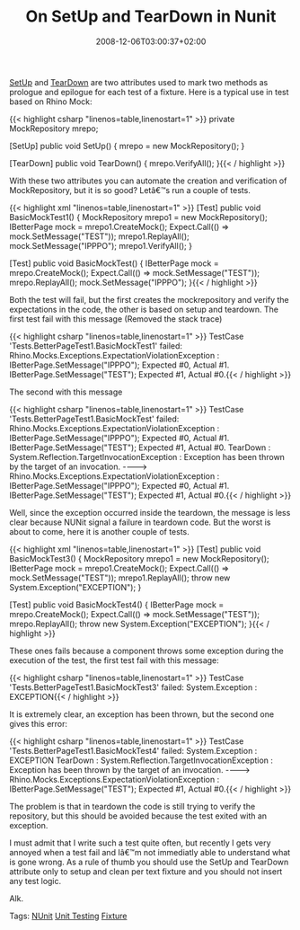 ﻿---
title: "On SetUp and TearDown in Nunit"
description: ""
date: 2008-12-06T03:00:37+02:00
draft: false
tags: [Testing]
categories: [Testing]
---
[SetUp](http://www.nunit.org/index.php?p=setup&amp;r=2.4.8) and [TearDown](http://www.nunit.org/index.php?p=teardown&amp;r=2.4.8) are two attributes used to mark two methods as prologue and epilogue for each test of a fixture. Here is a typical use in test based on Rhino Mock:

{{< highlight csharp "linenos=table,linenostart=1" >}}
private MockRepository mrepo;

[SetUp]
public void SetUp()
{
    mrepo = new MockRepository();
}

[TearDown]
public void TearDown()
{
    mrepo.VerifyAll();
}{{< / highlight >}}

<!-- Code inserted with Steve Dunn's Windows Live Writer Code Formatter Plugin.  http://dunnhq.com -->

With these two attributes you can automate the creation and verification of MockRepository, but it is so good? Letâ€™s run a couple of tests.

{{< highlight xml "linenos=table,linenostart=1" >}}
[Test]
public void BasicMockTest1()
{
    MockRepository mrepo1 = new MockRepository();
    IBetterPage mock = mrepo1.CreateMock<IBetterPage>();
    Expect.Call(() => mock.SetMessage("TEST"));
    mrepo1.ReplayAll();
    mock.SetMessage("IPPPO");
    mrepo1.VerifyAll();
}

[Test]
public void BasicMockTest()
{
    IBetterPage mock = mrepo.CreateMock<IBetterPage>();
    Expect.Call(() => mock.SetMessage("TEST"));
    mrepo.ReplayAll();
    mock.SetMessage("IPPPO");
}{{< / highlight >}}

<!-- Code inserted with Steve Dunn's Windows Live Writer Code Formatter Plugin.  http://dunnhq.com -->

Both the test will fail, but the first creates the mockrepository and verify the expectations in the code, the other is based on setup and teardown. The first test fail with this message (Removed the stack trace)

{{< highlight csharp "linenos=table,linenostart=1" >}}
TestCase 'Tests.BetterPageTest1.BasicMockTest1'
failed: Rhino.Mocks.Exceptions.ExpectationViolationException : IBetterPage.SetMessage("IPPPO"); Expected #0, Actual #1.
IBetterPage.SetMessage("TEST"); Expected #1, Actual #0.{{< / highlight >}}

<!-- Code inserted with Steve Dunn's Windows Live Writer Code Formatter Plugin.  http://dunnhq.com -->

The second with this message

{{< highlight csharp "linenos=table,linenostart=1" >}}
TestCase 'Tests.BetterPageTest1.BasicMockTest'
failed: Rhino.Mocks.Exceptions.ExpectationViolationException : IBetterPage.SetMessage("IPPPO"); Expected #0, Actual #1.
IBetterPage.SetMessage("TEST"); Expected #1, Actual #0.
TearDown : System.Reflection.TargetInvocationException : Exception has been thrown by the target of an invocation.
  ----> Rhino.Mocks.Exceptions.ExpectationViolationException : IBetterPage.SetMessage("IPPPO"); Expected #0, Actual #1.
IBetterPage.SetMessage("TEST"); Expected #1, Actual #0.{{< / highlight >}}

<!-- Code inserted with Steve Dunn's Windows Live Writer Code Formatter Plugin.  http://dunnhq.com -->

Well, since the exception occurred inside the teardown, the message is less clear because NUNit signal a failure in teardown code. But the worst is about to come, here it is another couple of tests.

{{< highlight xml "linenos=table,linenostart=1" >}}
[Test]
public void BasicMockTest3()
{
    MockRepository mrepo1 = new MockRepository();
    IBetterPage mock = mrepo1.CreateMock<IBetterPage>();
    Expect.Call(() => mock.SetMessage("TEST"));
    mrepo1.ReplayAll();
    throw new System.Exception("EXCEPTION");
}

[Test]
public void BasicMockTest4()
{
    IBetterPage mock = mrepo.CreateMock<IBetterPage>();
    Expect.Call(() => mock.SetMessage("TEST"));
    mrepo.ReplayAll();
    throw new System.Exception("EXCEPTION");
}{{< / highlight >}}

<!-- Code inserted with Steve Dunn's Windows Live Writer Code Formatter Plugin.  http://dunnhq.com -->

These ones fails because a component throws some exception during the execution of the test, the first test fail with this message:

{{< highlight csharp "linenos=table,linenostart=1" >}}
TestCase 'Tests.BetterPageTest1.BasicMockTest3' failed: System.Exception : EXCEPTION{{< / highlight >}}

<!-- Code inserted with Steve Dunn's Windows Live Writer Code Formatter Plugin.  http://dunnhq.com -->

It is extremely clear, an exception has been thrown, but the second one gives this error:

{{< highlight csharp "linenos=table,linenostart=1" >}}
TestCase 'Tests.BetterPageTest1.BasicMockTest4'
failed: System.Exception : EXCEPTION
TearDown : System.Reflection.TargetInvocationException : Exception has been thrown by the target of an invocation.
  ----> Rhino.Mocks.Exceptions.ExpectationViolationException : IBetterPage.SetMessage("TEST"); Expected #1, Actual #0.{{< / highlight >}}

<!-- Code inserted with Steve Dunn's Windows Live Writer Code Formatter Plugin.  http://dunnhq.com -->

The problem is that in teardown the code is still trying to verify the repository, but this should be avoided because the test exited with an exception.

I must admit that I write such a test quite often, but recently I gets very annoyed when a test fail and Iâ€™m not immediatly able to understand what is gone wrong. As a rule of thumb you should use the SetUp and TearDown attribute only to setup and clean per text fixture and you should not insert any test logic.

Alk.

Tags: [NUnit](http://technorati.com/tag/NUnit) [Unit Testing](http://technorati.com/tag/Unit%20Testing) [Fixture](http://technorati.com/tag/Fixture)
